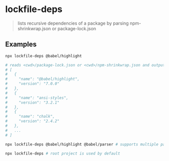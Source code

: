 # lockfile-deps
> lists recursive dependencies of a package by parsing npm-shrinkwrap.json or package-lock.json

## Examples
```sh
npx lockfile-deps @babel/highlight

# reads <cwd>/package-lock.json or <cwd>/npm-shrinkwrap.json and outputs:
# [
#   {
#     "name": "@babel/highlight",
#     "version": "7.0.0"
#   },
#   {
#     "name": "ansi-styles",
#     "version": "3.2.1"
#   },
#   {
#     "name": "chalk",
#     "version": "2.4.2"
#   },
#   ...
# ]
```

```sh
npx lockfile-deps @babel/highlight @babel/parser # supports multiple packages

```

```sh
npx lockfile-deps # root project is used by default
```
